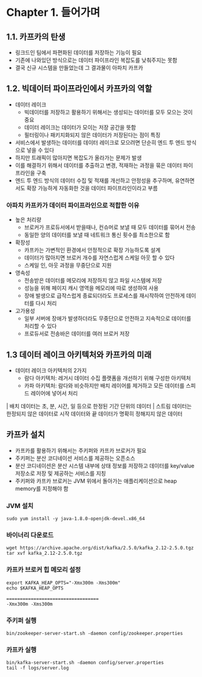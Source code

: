 # Chapter 1. 들어가며

## 1.1. 카프카의 탄생
* 링크드인 팀에서 파편화된 데이터를 저장하는 기능이 필요
* 기존에 나와있던 방식으로는 데이터 파이프라인 복잡도를 낮춰주지는 못함
* 결국 신규 시스템을 만들었는데 그 결과물이 아파치 카프카

## 1.2. 빅데이터 파이프라인에서 카프카의 역할
* 데이터 레이크
    - 빅데이터를 저장하고 활용하기 위해서는 생성되는 데이터를 모두 모으는 것이 중요
    - 데이터 레이크는 데이터가 모이는 저장 공간을 뜻함
    - 필터링이나 패키지화되지 않은 데이터가 저장된다는 점이 특징
* 서비스에서 발생하는 데이터를 데이터 레이크로 모으려면 단순히 엔드 투 엔드 방식으로 넣을 수 있다
* 하지만 트래픽이 많아지면 복잡도가 올라가는 문제가 발생
* 이를 해결하기 위해서 데이터를 추출하고 변경, 적재하는 과정을 묶은 데이터 파이프라인을 구축
* 엔드 투 엔드 방식의 데이터 수집 및 적재를 개선하고 안정성을 추구하며, 유연하면서도 확장 가능하게 자동화한 것을 데이터 파이프라인이라고 부름

### 아파치 카프카가 데이터 파이프라인으로 적합한 이유
* 높은 처리량
    - 브로커가 프로듀서에서 받을때나, 컨슈머로 보낼 때 모두 데이터를 묶어서 전송
    - 동일한 양의 데이터를 보낼 때 네트워크 통신 횟수를 최소한으로 함
* 확장성
    - 카프카는 가변적인 환경에서 안정적으로 확장 가능하도록 설계
    - 데이터가 많아지면 브로커 개수를 자연스럽게 스케일 아웃 할 수 있다
    - 스케일 인, 아웃 과정을 무중단으로 지원
* 영속성
    - 전송받은 데이터를 메모리에 저장하지 않고 파일 시스템에 저장
    - 성능을 위해 페이지 캐시 영역을 메모리에 따로 생성하여 사용
    - 장애 발생으로 급작스럽게 종료되더라도 프로세스를 재시작하여 안전하게 데이터를 다시 처리
* 고가용성
    - 일부 서버에 장애가 발생하더라도 무중단으로 안전하고 지속적으로 데이터를 처리할 수 있다
    - 프로듀서로 전송바은 데이터를 여러 브로커 저장

## 1.3 데이터 레이크 아키텍처와 카프카의 미래
* 데이터 레이크 아키텍처의 2가지
    - 람다 아키텍처: 레거시 데이터 수집 플랫폼을 개선하기 위해 구성한 아키텍처
    - 카파 아키텍처: 람다와 비슷하지만 배치 레이어를 제거하고 모든 데이터를 스피드 레이어에 넣어서 처리

| 배치 데이터는 초, 분, 시간, 일 등으로 한정된 기간 단위의 데이터
| 스트림 데이터는 한정되지 않은 데이터로 시작 데이터와 끝 데이터가 명확히 정해지지 않은 데이터


## 카프카 설치
* 카프카를 활용하기 위해서는 주키퍼와 카프카 브로커가 필요
* 주키퍼는 분산 코디네이션 서비스를 제공하는 오픈소스
* 분산 코디네이션은 분산 시스템 내부에 상태 정보를 저장하고 데이터를 key/value 저장소로 저장 및 제공하는 서비스를 지칭
* 주키퍼와 카프카 브로커는 JVM 위에서 돌아가는 애플리케이션으로 heap memory를 지정해야 함

### JVM 설치
```shell
sudo yum install -y java-1.8.0-openjdk-devel.x86_64
```
### 바이너리 다운로드
```shell
wget https://archive.apache.org/dist/kafka/2.5.0/kafka_2.12-2.5.0.tgz
tar xvf kafka_2.12-2.5.0.tgz
```

### 카프카 브로커 힙 메모리 설정
```shell
export KAFKA_HEAP_OPTS="-Xmx300m -Xms300m"
echo $KAFKA_HEAP_OPTS

==================================
-Xmx300m -Xms300m
```

### 주키퍼 실행
```shell
bin/zookeeper-server-start.sh -daemon config/zookeeper.properties
```

### 카프카 실행
```shell
bin/kafka-server-start.sh -daemon config/server.properties
tail -f logs/server.log
```